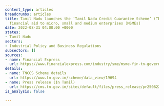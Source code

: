 ```yaml
---
content_type: articles
breadcrumbs: articles
title: Tamil Nadu launches the ‘Tamil Nadu Credit Guarantee Scheme’ (TNCGS) to provide
  financial aid to micro, small and medium enterprises (MSMEs)
date: 2022-08-31 04:00:00 +0000
states:
- Tamil Nadu
sectors:
- Industrial Policy and Business Regulations
subsectors: []
sources:
- name: Financial Express
  url: https://www.financialexpress.com/industry/sme/msme-fin-tn-government-launches-credit-guarantee-scheme-to-support-msmes/2645553/
details:
- name: TNCGS Scheme details
  url: https://www.tn.gov.in/scheme/data_view/19694
- name: Press release (In Tamil)
  url: https://cms.tn.gov.in/sites/default/files/press_release/pr250822_1458.pdf
is_analysis: false

---
```

